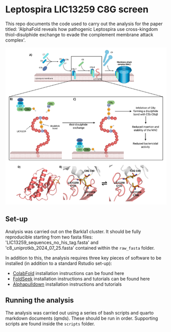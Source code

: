 # Leptospira LIC13259 C8G screen
 
This repo documents the code used to carry out the analysis for the paper titled: 'AlphaFold reveals how pathogenic Leptospira use cross-kingdom thiol-disulphide exchange to evade the complement membrane attack complex'.

![image](https://github.com/CBFLivUni/Leptospira-LIC13259-C8G/blob/main/summary_figure.png)

## Set-up 

Analysis was carried out on the Barkla1 cluster. It should be fully reproducible starting from two fasta files: 'LIC13259_sequences_no_his_tag.fasta' and 'c8_uniprotkb_2024_07_25.fasta' contained within the `raw_fasta` folder.

In addition to this, the analysis requires three key pieces of software to be installed (in addition to a standard Rstudio set-up): 
- [ColabFold](https://github.com/sokrypton/ColabFold) installation instructions can be found here
- [FoldSeek](https://github.com/steineggerlab/foldseek) installation instructions and tutorials can be found here
- [Alphapulldown](https://github.com/KosinskiLab/AlphaPulldown) installation instructions and tutorials

## Running the analysis 

The analysis was carried out using a series of bash scripts and quarto markdown documents (qmds). These should be run in order. Supporting scripts are found inside the `scripts` folder.
